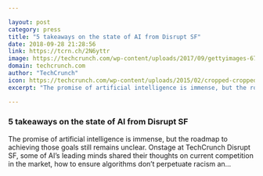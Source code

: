 ```yaml
---

layout: post
category: press
title: "5 takeaways on the state of AI from Disrupt SF"
date: 2018-09-28 21:28:56
link: https://tcrn.ch/2N6yttr
image: https://techcrunch.com/wp-content/uploads/2017/09/gettyimages-675926040.jpg?w=526
domain: techcrunch.com
author: "TechCrunch"
icon: https://techcrunch.com/wp-content/uploads/2015/02/cropped-cropped-favicon-gradient.png?w=180
excerpt: "The promise of artificial intelligence is immense, but the roadmap to achieving those goals still remains unclear. Onstage at TechCrunch Disrupt SF, some of AI’s leading minds shared their thoughts on current competition in the market, how to ensure algorithms don’t perpetuate racism an…"

---
```


### 5 takeaways on the state of AI from Disrupt SF

The promise of artificial intelligence is immense, but the roadmap to achieving those goals still remains unclear. Onstage at TechCrunch Disrupt SF, some of AI’s leading minds shared their thoughts on current competition in the market, how to ensure algorithms don’t perpetuate racism an…